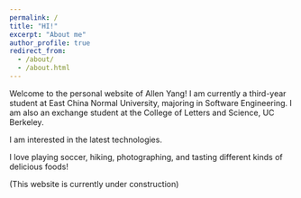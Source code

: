 ```yaml
---
permalink: /
title: "HI!"
excerpt: "About me"
author_profile: true
redirect_from: 
  - /about/
  - /about.html
---
```


Welcome to the personal website of Allen Yang!
I am currently a third-year student at East China Normal University, majoring in Software Engineering. I am also an exchange student at the College of Letters and Science, UC Berkeley.

I am interested in the latest technologies.

I love playing soccer, hiking, photographing, and tasting different kinds of delicious foods! 

(This website is currently under construction)
